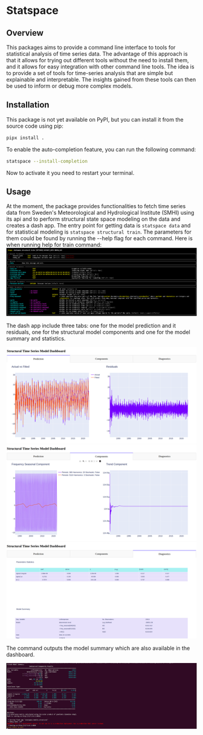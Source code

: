 # Statspace

## Overview

This packages aims to provide a command line interface to tools for statistical
analysis of time series data. The advantage of this approach is that it allows
for trying out different tools without the need to install them, and it allows
for easy integration with other command line tools. The idea is to provide a
set of tools for time-series analysis that are simple but explainable and
interpretable. The insights gained from these tools can then be used to
inform or debug more complex models.

## Installation

This package is not yet available on PyPI, but you can install it from the
source code using pip:

```bash
pipx install .

```

To enable the auto-completion feature, you can run the following command:

```bash
statspace --install-completion
```

Now to activate it you need to restart your terminal.

## Usage

At the moment, the package provides functionalities to fetch time series data
from Sweden's Meteorological and Hydrological Institute (SMHI) using its api
and to perform structural state space modeling on the data and creates a dash
app. The entry point for getting data is `statspace data`
and for statistical modeling is `statspace structural train`.
The parameters for them could be found by running the --help
flag for each command. Here is when running help for train command:
![help](docs/train_help.png)

The dash app include three tabs: one for the model prediction and it residuals,
one for the structural model components and one for the model summary and statistics.

![dashboard prediction](docs/dash/prediction.png)
![dashboard components](docs/dash/components.png)
![dashboard summary](docs/dash/diagnostics.png)

The command outputs the model summary which are also available in the
dashboard.

![command output](docs/command_output.png)

